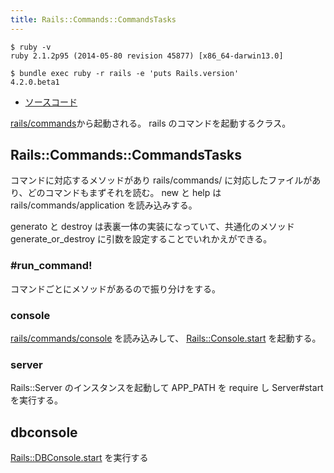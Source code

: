 ```yaml
---
title: Rails::Commands::CommandsTasks
---
```


```
$ ruby -v
ruby 2.1.2p95 (2014-05-80 revision 45877) [x86_64-darwin13.0]
```

```
$ bundle exec ruby -r rails -e 'puts Rails.version'
4.2.0.beta1
```

* [ソースコード](https://github.com/rails/rails/blob/v4.2.0.beta1/railties/lib/rails/commands/commands_tasks.rb)


[rails/commands](/rails/commands)から起動される。
rails のコマンドを起動するクラス。

Rails::Commands::CommandsTasks
---

コマンドに対応するメソッドがあり rails/commands/ に対応したファイルがあり、どのコマンドもまずそれを読む。 new と help は rails/commands/application を読み込みする。

generato と destroy は表裏一体の実装になっていて、共通化のメソッド generate_or_destroy に引数を設定することでいれかえができる。

### #run_command!

コマンドごとにメソッドがあるので振り分けをする。

### console

[rails/commands/console](/rails/commands/console) を読み込みして、
[Rails::Console.start](rails/console) を起動する。

### server

Rails::Server のインスタンスを起動して APP_PATH を require し Server#start を実行する。

## dbconsole

[Rails::DBConsole.start](/rails/db_console) を実行する
